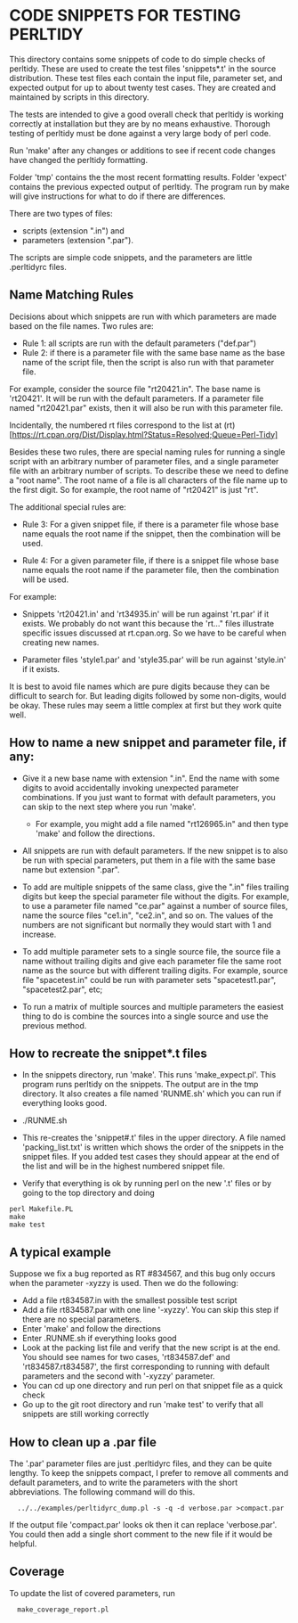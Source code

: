 # CODE SNIPPETS FOR TESTING PERLTIDY 

This directory contains some snippets of code to do simple checks of perltidy.
These are used to create the test files 'snippets\*.t' in the source distribution.
These test files each contain the input file, parameter set, and expected output for
up to about twenty test cases.  They are created and maintained by scripts
in this directory. 

The tests are intended to give a good overall check that perltidy is working
correctly at installation but they are by no means exhaustive. Thorough testing
of perltidy must be done against a very large body of perl code.

Run 'make' after any changes or additions to see if recent code changes have changed the perltidy formatting.

Folder 'tmp' contains the the most recent formatting results.
Folder 'expect' contains the previous expected output of perltidy.
The program run by make will give instructions for what to do if there are differences.

There are two types of files:
 - scripts (extension ".in") and 
 - parameters (extension ".par"). 

The scripts are simple code snippets, and the parameters are 
little .perltidyrc files.

## Name Matching Rules

Decisions about which snippets are run with which parameters are made based
on the file names.  Two rules are:

 - Rule 1: all scripts are run with the default parameters ("def.par")
 - Rule 2: if there is a parameter file with the same base name as the base name of the script file, then the script is also run with that parameter file. 

For example, consider the source file "rt20421.in".  The base name is 'rt20421'.
It will be run with the default parameters.  If a parameter file named "rt20421.par" 
exists, then it will also be run with this parameter file.

Incidentally, the numbered rt files correspond to the list at
(rt)[https://rt.cpan.org/Dist/Display.html?Status=Resolved;Queue=Perl-Tidy]

Besides these two rules, there are special naming rules for running a single
script with an arbitrary number of parameter files, and a single parameter file
with an arbitrary number of scripts.  To describe these we need to define
a "root name". The root name of a file is all characters of the file name
up to the first digit.  So for example, the root name of "rt20421" is just "rt".

The additional special rules are:

- Rule 3: For a given snippet file, if there is a parameter file whose base
  name equals the root name if the snippet, then the combination will be used.

- Rule 4: For a given parameter file, if there is a snippet file whose base
  name equals the root name if the parameter file, then the combination will be
used.

For example:

- Snippets 'rt20421.in' and 'rt34935.in' will be run against 'rt.par' if it
  exists. We probably do not want this because the 'rt..." files illustrate
specific issues discussed at rt.cpan.org. So we have to be careful when
creating new names.

- Parameter files 'style1.par' and 'style35.par' will be run against 'style.in' if it exists.

It is best to avoid file names which are pure digits because they can be
difficult to search for. But leading digits followed by some non-digits, would
be okay.  These rules may seem a little complex at first but they work quite
well.

## How to name a new snippet and parameter file, if any:

- Give it a new base name with extension ".in".  End the name with some digits
  to avoid accidentally invoking unexpected parameter combinations. If you just
want to format with default parameters, you can skip to the next step where you run 'make'. 

  - For example, you might add a file named "rt126965.in" and then type 'make'
and follow the directions.

- All snippets are run with default parameters. If the new snippet is to also
  be run with special parameters, put them in a file with the same base name
but extension ".par". 

- To add are multiple snippets of the same class, give the ".in" files trailing
  digits but keep the special parameter file without the digits. For example,
to use a parameter file named "ce.par" against a number of source files, name
the source files "ce1.in", "ce2.in", and so on.  The values of the numbers are
not significant but normally they would start with 1 and increase.

- To add multiple parameter sets to a single source file, the source file a
  name without trailing digits and give each parameter file the same root name
as the source but with different trailing digits.  For example, source file
"spacetest.in" could be run with parameter sets "spacetest1.par",
"spacetest2.par", etc;

- To run a matrix of multiple sources and multiple parameters the easiest thing
  to do is combine the sources into a single source and use the previous
method. 

## How to recreate the snippet\*.t files

- In the snippets directory, run 'make'. This runs 'make\_expect.pl'.  This
program runs perltidy on the snippets. The output are in the tmp directory.
It also creates a file named 'RUNME.sh' which you can run 
if everything looks good. 

- ./RUNME.sh

- This re-creates the 'snippet#.t' files in the upper directory.  A file 
named 'packing\_list.txt' is written which shows the order of the snippets
in the snippet files.  If you added test cases they should appear at the
end of the list and will be in the highest numbered snippet file.

- Verify that everything is ok by running perl on the new '.t' files or by
going to the top directory and doing 

```
perl Makefile.PL
make
make test
```

## A typical example

Suppose we fix a bug reported as RT #834567, and this bug only occurs when
the parameter -xyzzy is used.  Then we do the following:

- Add a file rt834587.in with the smallest possible test script
- Add a file rt834587.par with one line '-xyzzy'. You can skip this
step if there are no special parameters.
- Enter 'make' and follow the directions
- Enter .RUNME.sh if everything looks good
- Look at the packing list file and verify that the new script is at the end. You 
should see names for two cases, 'rt834587.def' and 'rt834587.rt834587', the first
corresponding to running with default parameters and the second with '-xyzzy' parameter.
- You can cd up one directory and run perl on that snippet file as a quick check
- Go up to the git root directory and run 'make test' to verify that all
snippets are still working correctly

## How to clean up a .par file

The '.par' parameter files are just .perltidyrc files, and they can be quite
lengthy.  To keep the snippets compact, I prefer to remove all comments and
default parameters, and to write the parameters with the short abbreviations.
The following command will do this.

```
  ../../examples/perltidyrc_dump.pl -s -q -d verbose.par >compact.par
```

If the output file 'compact.par' looks ok then it can replace 'verbose.par'.  You
could then add a single short comment to the new file if it would be helpful.

## Coverage

To update the list of covered parameters, run

```
  make_coverage_report.pl
```
